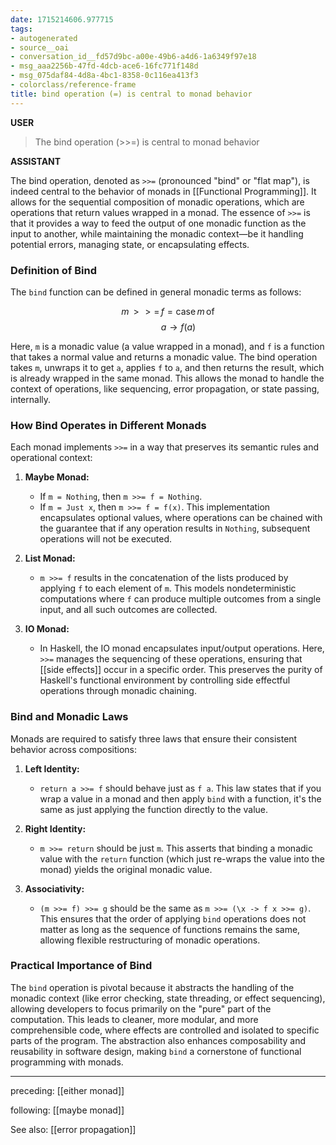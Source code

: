 ```yaml
---
date: 1715214606.977715
tags:
- autogenerated
- source__oai
- conversation_id__fd57d9bc-a00e-49b6-a4d6-1a6349f97e18
- msg_aaa2256b-47fd-4dcb-ace6-16fc771f148d
- msg_075daf84-4d8a-4bc1-8358-0c116ea413f3
- colorclass/reference-frame
title: bind operation (=) is central to monad behavior
---
```


**USER**

> The bind operation (>>=) is central to monad behavior


**ASSISTANT**

The bind operation, denoted as `>>=` (pronounced "bind" or "flat map"), is indeed central to the behavior of monads in [[Functional Programming]]. It allows for the sequential composition of monadic operations, which are operations that return values wrapped in a monad. The essence of `>>=` is that it provides a way to feed the output of one monadic function as the input to another, while maintaining the monadic context—be it handling potential errors, managing state, or encapsulating effects.

### Definition of Bind

The `bind` function can be defined in general monadic terms as follows:

$$ m \, >>= \, f = \text{case} \, m \, \text{of} $$
$$ \quad \quad a \rightarrow f(a) $$

Here, `m` is a monadic value (a value wrapped in a monad), and `f` is a function that takes a normal value and returns a monadic value. The bind operation takes `m`, unwraps it to get `a`, applies `f` to `a`, and then returns the result, which is already wrapped in the same monad. This allows the monad to handle the context of operations, like sequencing, error propagation, or state passing, internally.

### How Bind Operates in Different Monads

Each monad implements `>>=` in a way that preserves its semantic rules and operational context:

1. **Maybe Monad:**
   - If `m = Nothing`, then `m >>= f = Nothing`.
   - If `m = Just x`, then `m >>= f = f(x)`.
   This implementation encapsulates optional values, where operations can be chained with the guarantee that if any operation results in `Nothing`, subsequent operations will not be executed.

2. **List Monad:**
   - `m >>= f` results in the concatenation of the lists produced by applying `f` to each element of `m`.
   This models nondeterministic computations where `f` can produce multiple outcomes from a single input, and all such outcomes are collected.

3. **IO Monad:**
   - In Haskell, the IO monad encapsulates input/output operations. Here, `>>=` manages the sequencing of these operations, ensuring that [[side effects]] occur in a specific order.
   This preserves the purity of Haskell's functional environment by controlling side effectful operations through monadic chaining.

### Bind and Monadic Laws

Monads are required to satisfy three laws that ensure their consistent behavior across compositions:

1. **Left Identity:**
   - `return a >>= f` should behave just as `f a`.
   This law states that if you wrap a value in a monad and then apply `bind` with a function, it's the same as just applying the function directly to the value.

2. **Right Identity:**
   - `m >>= return` should be just `m`.
   This asserts that binding a monadic value with the `return` function (which just re-wraps the value into the monad) yields the original monadic value.

3. **Associativity:**
   - `(m >>= f) >>= g` should be the same as `m >>= (\x -> f x >>= g)`.
   This ensures that the order of applying `bind` operations does not matter as long as the sequence of functions remains the same, allowing flexible restructuring of monadic operations.

### Practical Importance of Bind

The `bind` operation is pivotal because it abstracts the handling of the monadic context (like error checking, state threading, or effect sequencing), allowing developers to focus primarily on the "pure" part of the computation. This leads to cleaner, more modular, and more comprehensible code, where effects are controlled and isolated to specific parts of the program. The abstraction also enhances composability and reusability in software design, making `bind` a cornerstone of functional programming with monads.


---

preceding: [[either monad]]  


following: [[maybe monad]]

See also: [[error propagation]]